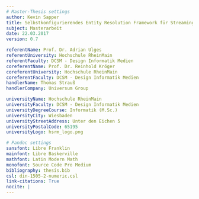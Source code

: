 ```yaml
---
# Master-Thesis settings
author: Kevin Sapper
title: Selbstkonfigurierendes Entity Resolution Framework für Streaming-Daten
subject: Masterarbeit
date: 22.03.2017
version: 0.7

referentName: Prof. Dr. Adrian Ulges
referentUniversity: Hochschule RheinMain
referentFaculty: DCSM - Design Informatik Medien
coreferentName: Prof. Dr. Reinhold Kröger
coreferentUniversity: Hochschule RheinMain
coreferentFaculty: DCSM - Design Informatik Medien
handlerName: Thomas Strauß
handlerCompany: Universum Group

universityName: Hochschule RheinMain
universityFaculty: DCSM - Design Informatik Medien
universityDegreeCourse: Informatik (M.Sc.)
universityCity: Wiesbaden
universityStreetAddress: Unter den Eichen 5
universityPostalCode: 65195
universityLogo: hsrm_logo.png

# Pandoc settings
sansfont: Libre Franklin
mainfont: Libre Baskerville
mathfont: Latin Modern Math
monofont: Source Code Pro Medium
bibliography: thesis.bib
csl: din-1505-2-numeric.csl
link-citations: True
nocite: |
---
```


